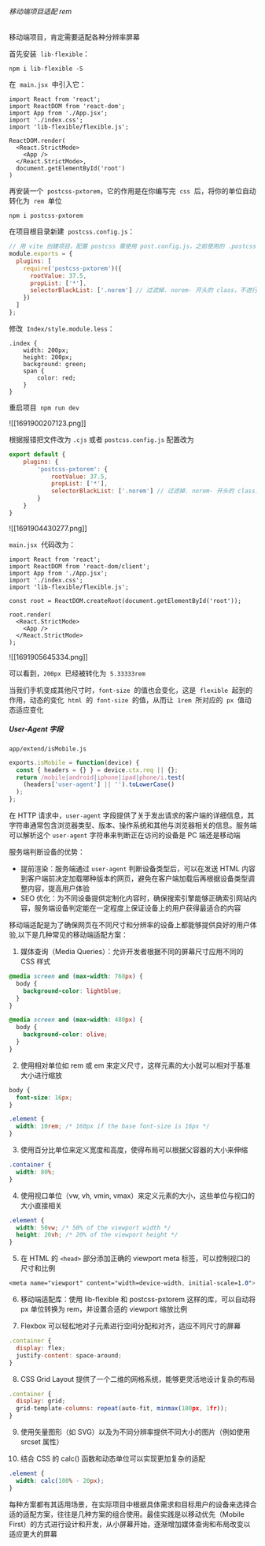 ###### 移动端项目适配 rem

移动端项目，肯定需要适配各种分辨率屏幕

首先安装  `lib-flexible`：

```shell
npm i lib-flexible -S
```

在  `main.jsx`  中引入它：

```JSX
import React from 'react';
import ReactDOM from 'react-dom';
import App from './App.jsx';
import './index.css';
import 'lib-flexible/flexible.js';

ReactDOM.render(
  <React.StrictMode>
    <App />
  </React.StrictMode>,
  document.getElementById('root')
)
```

再安装一个  `postcss-pxtorem`，它的作用是在你编写完  `css`  后，将你的单位自动转化为  `rem`  单位

```shell
npm i postcss-pxtorem
```

在项目根目录新建  `postcss.config.js`：

```JavaScript
// 用 vite 创建项目，配置 postcss 需使用 post.config.js，之前使用的 .postcssrc.js 已废弃
module.exports = {
  plugins: [
    require('postcss-pxtorem')({
      rootValue: 37.5,
      propList: ['*'],
      selectorBlackList: ['.norem'] // 过滤掉. norem- 开头的 class，不进行 rem 转换
    })
  ]
};
```

修改  `Index/style.module.less`：

```less
.index {
    width: 200px;
    height: 200px;
    background: green;
    span {
        color: red;
    }
}
```

重启项目  `npm run dev`

![[1691900207123.png]]

根据报错把文件改为 `.cjs` 或者 `postcss.config.js` 配置改为

```JavaScript
export default {
    plugins: {
        'postcss-pxtorem': {
            rootValue: 37.5,
            propList: ['*'],
            selectorBlackList: ['.norem'] // 过滤掉. norem- 开头的 class，不进行 rem 转换
        }
    }
}
```

![[1691904430277.png]]

`main.jsx`  代码改为：

```JSX
import React from 'react';
import ReactDOM from 'react-dom/client';
import App from './App.jsx';
import './index.css';
import 'lib-flexible/flexible.js';

const root = ReactDOM.createRoot(document.getElementById('root'));

root.render(
  <React.StrictMode>
    <App />
  </React.StrictMode>
);
```

![[1691905645334.png]]

可以看到，`200px`  已经被转化为  `5.33333rem`

当我们手机变成其他尺寸时，`font-size`  的值也会变化，这是  `flexible`  起到的作用，动态的变化  `html`  的  `font-size`  的值，从而让  `1rem`  所对应的  `px`  值动态适应变化

##### User-Agent 字段

`app/extend/isMobile.js`

```JavaScript
exports.isMobile = function(device) {
  const { headers = {} } = device.ctx.req || {};
  return /mobile|android|iphone|ipad|phone/i.test(
    (headers['user-agent'] || '').toLowerCase()
  );
};
```

在 HTTP 请求中，`user-agent` 字段提供了关于发出请求的客户端的详细信息，其字符串通常包含浏览器类型、版本、操作系统和其他与浏览器相关的信息。服务端可以解析这个 `user-agent` 字符串来判断正在访问的设备是 PC 端还是移动端

服务端判断设备的优势：

- 提前渲染：服务端通过 `user-agent` 判断设备类型后，可以在发送 HTML 内容到客户端前决定加载哪种版本的网页，避免在客户端加载后再根据设备类型调整内容，提高用户体验
- SEO 优化：为不同设备提供定制化内容时，确保搜索引擎能够正确索引网站内容，服务端设备判定能在一定程度上保证设备上的用户获得最适合的内容

移动端适配是为了确保网页在不同尺寸和分辨率的设备上都能够提供良好的用户体验,以下是几种常见的移动端适配方案：

1. 媒体查询（Media Queries）：允许开发者根据不同的屏幕尺寸应用不同的 CSS 样式

```CSS
@media screen and (max-width: 768px) {
  body {
    background-color: lightblue;
  }
}

@media screen and (max-width: 480px) {
  body {
    background-color: olive;
  }
}
```

2. 使用相对单位如 rem 或 em 来定义尺寸，这样元素的大小就可以相对于基准大小进行缩放

```CSS
body {
  font-size: 16px;
}

.element {
  width: 10rem; /* 160px if the base font-size is 16px */
}
```

3. 使用百分比单位来定义宽度和高度，使得布局可以根据父容器的大小来伸缩

```CSS
.container {
  width: 80%;
}
```

4. 使用视口单位（vw, vh, vmin, vmax）来定义元素的大小，这些单位与视口的大小直接相关

```CSS
.element {
  width: 50vw; /* 50% of the viewport width */
  height: 20vh; /* 20% of the viewport height */
}
```

5. 在 HTML 的 `<head>` 部分添加正确的 viewport meta 标签，可以控制视口的尺寸和比例

```CSS
<meta name="viewport" content="width=device-width, initial-scale=1.0">
```

6. 移动端适配库：使用 lib-flexible 和 postcss-pxtorem 这样的库，可以自动将 px 单位转换为 rem，并设置合适的 viewport 缩放比例

7. Flexbox 可以轻松地对子元素进行空间分配和对齐，适应不同尺寸的屏幕

```JavaScript
.container {
  display: flex;
  justify-content: space-around;
}
```

8. CSS Grid Layout 提供了一个二维的网格系统，能够更灵活地设计复杂的布局

```JavaScript
.container {
  display: grid;
  grid-template-columns: repeat(auto-fit, minmax(100px, 1fr));
}
```

9. 使用矢量图形（如 SVG）以及为不同分辨率提供不同大小的图片（例如使用 srcset 属性）

10. 结合 CSS 的 calc() 函数和动态单位可以实现更加复杂的适配

```CSS
.element {
  width: calc(100% - 20px);
}
```

每种方案都有其适用场景，在实际项目中根据具体需求和目标用户的设备来选择合适的适配方案，往往是几种方案的组合使用。最佳实践是以移动优先（Mobile First）的方式进行设计和开发，从小屏幕开始，逐渐增加媒体查询和布局改变以适应更大的屏幕
